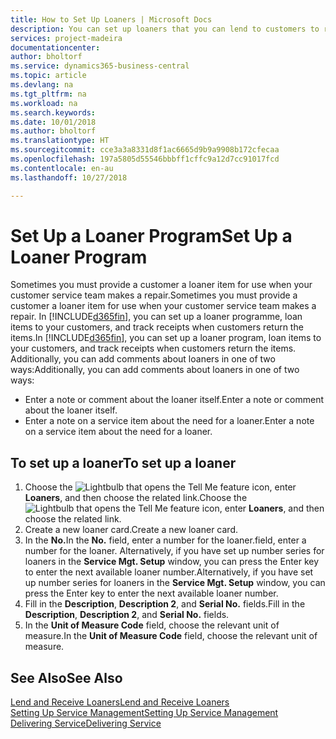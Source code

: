 ```yaml
---
title: How to Set Up Loaners | Microsoft Docs
description: You can set up loaners that you can lend to customers to replace service items while they are in service.
services: project-madeira
documentationcenter: 
author: bholtorf
ms.service: dynamics365-business-central
ms.topic: article
ms.devlang: na
ms.tgt_pltfrm: na
ms.workload: na
ms.search.keywords: 
ms.date: 10/01/2018
ms.author: bholtorf
ms.translationtype: HT
ms.sourcegitcommit: cce3a3a8331d8f1ac6665d9b9a9908b172cfecaa
ms.openlocfilehash: 197a5805d55546bbbff1cffc9a12d7cc91017fcd
ms.contentlocale: en-au
ms.lasthandoff: 10/27/2018

---
```

# <a name="set-up-a-loaner-program"></a><span data-ttu-id="9b495-103">Set Up a Loaner Program</span><span class="sxs-lookup"><span data-stu-id="9b495-103">Set Up a Loaner Program</span></span>
<span data-ttu-id="9b495-104">Sometimes you must provide a customer a loaner item for use when your customer service team makes a repair.</span><span class="sxs-lookup"><span data-stu-id="9b495-104">Sometimes you must provide a customer a loaner item for use when your customer service team makes a repair.</span></span> <span data-ttu-id="9b495-105">In [!INCLUDE[d365fin](includes/d365fin_md.md)], you can set up a loaner programme, loan items to your customers, and track receipts when customers return the items.</span><span class="sxs-lookup"><span data-stu-id="9b495-105">In [!INCLUDE[d365fin](includes/d365fin_md.md)], you can set up a loaner program, loan items to your customers, and track receipts when customers return the items.</span></span> <span data-ttu-id="9b495-106">Additionally, you can add comments about loaners in one of two ways:</span><span class="sxs-lookup"><span data-stu-id="9b495-106">Additionally, you can add comments about loaners in one of two ways:</span></span>  
  
* <span data-ttu-id="9b495-107">Enter a note or comment about the loaner itself.</span><span class="sxs-lookup"><span data-stu-id="9b495-107">Enter a note or comment about the loaner itself.</span></span>  
* <span data-ttu-id="9b495-108">Enter a note on a service item about the need for a loaner.</span><span class="sxs-lookup"><span data-stu-id="9b495-108">Enter a note on a service item about the need for a loaner.</span></span>  

## <a name="to-set-up-a-loaner"></a><span data-ttu-id="9b495-109">To set up a loaner</span><span class="sxs-lookup"><span data-stu-id="9b495-109">To set up a loaner</span></span>  
1. <span data-ttu-id="9b495-110">Choose the ![Lightbulb that opens the Tell Me feature](media/ui-search/search_small.png "Tell me what you want to do") icon, enter **Loaners**, and then choose the related link.</span><span class="sxs-lookup"><span data-stu-id="9b495-110">Choose the ![Lightbulb that opens the Tell Me feature](media/ui-search/search_small.png "Tell me what you want to do") icon, enter **Loaners**, and then choose the related link.</span></span>  
2. <span data-ttu-id="9b495-111">Create a new loaner card.</span><span class="sxs-lookup"><span data-stu-id="9b495-111">Create a new loaner card.</span></span> 
3. <span data-ttu-id="9b495-112">In the **No.**</span><span class="sxs-lookup"><span data-stu-id="9b495-112">In the **No.**</span></span> <span data-ttu-id="9b495-113">field, enter a number for the loaner.</span><span class="sxs-lookup"><span data-stu-id="9b495-113">field, enter a number for the loaner.</span></span> <span data-ttu-id="9b495-114">Alternatively, if you have set up number series for loaners in the **Service Mgt. Setup** window, you can press the Enter key to enter the next available loaner number.</span><span class="sxs-lookup"><span data-stu-id="9b495-114">Alternatively, if you have set up number series for loaners in the **Service Mgt. Setup** window, you can press the Enter key to enter the next available loaner number.</span></span>  
4. <span data-ttu-id="9b495-115">Fill in the **Description**, **Description 2**, and **Serial No.** fields.</span><span class="sxs-lookup"><span data-stu-id="9b495-115">Fill in the **Description**, **Description 2**, and **Serial No.** fields.</span></span>  
5. <span data-ttu-id="9b495-116">In the **Unit of Measure Code** field, choose the relevant unit of measure.</span><span class="sxs-lookup"><span data-stu-id="9b495-116">In the **Unit of Measure Code** field, choose the relevant unit of measure.</span></span>  
  
## <a name="see-also"></a><span data-ttu-id="9b495-117">See Also</span><span class="sxs-lookup"><span data-stu-id="9b495-117">See Also</span></span>
[<span data-ttu-id="9b495-118">Lend and Receive Loaners</span><span class="sxs-lookup"><span data-stu-id="9b495-118">Lend and Receive Loaners</span></span>](service-how-to-lend-receive-loaners.md)  
[<span data-ttu-id="9b495-119">Setting Up Service Management</span><span class="sxs-lookup"><span data-stu-id="9b495-119">Setting Up Service Management</span></span>](service-setup-service.md)  
[<span data-ttu-id="9b495-120">Delivering Service</span><span class="sxs-lookup"><span data-stu-id="9b495-120">Delivering Service</span></span>](service-deliver-service.md)  


